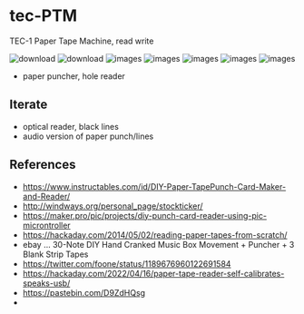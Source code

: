 # tec-PTM
TEC-1 Paper Tape Machine, read write

![download](https://user-images.githubusercontent.com/58069246/170592622-c2f58074-f30a-4d56-a3fb-fdfeafb380d7.jpg)
![download](https://user-images.githubusercontent.com/58069246/170592625-a6b35433-a4c1-4573-9fe4-fe3b5f686253.jpg)
![images](https://user-images.githubusercontent.com/58069246/170592646-cd7278c4-3c43-42eb-a5a8-2e0d232dee65.jpg)
![images](https://user-images.githubusercontent.com/58069246/170592677-4870f738-97a7-49e3-9920-642f736064a1.jpg)
![images](https://user-images.githubusercontent.com/58069246/170592697-543e1f7b-33ff-47dc-bbcc-a5fbd00ba5ab.jpg)
![images](https://user-images.githubusercontent.com/58069246/170592758-bd94f8ae-e8c6-4f49-9241-043c74a3de62.jpg)
![images](https://user-images.githubusercontent.com/58069246/170592880-c1025a40-b236-4a05-8ce9-9c1f3e69bd77.jpg)



- paper puncher, hole reader

## Iterate

- optical reader, black lines
- audio version of paper punch/lines 

## References
- https://www.instructables.com/id/DIY-Paper-TapePunch-Card-Maker-and-Reader/
- http://windways.org/personal_page/stockticker/
- https://maker.pro/pic/projects/diy-punch-card-reader-using-pic-microntroller
- https://hackaday.com/2014/05/02/reading-paper-tapes-from-scratch/
- ebay ... 30-Note DIY Hand Cranked Music Box Movement + Puncher + 3 Blank Strip Tapes
- https://twitter.com/foone/status/1189676960122691584
- https://hackaday.com/2022/04/16/paper-tape-reader-self-calibrates-speaks-usb/
- https://pastebin.com/D9ZdHQsg
- 

